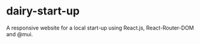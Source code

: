 # dairy-start-up
A responsive website for a local start-up using React.js, React-Router-DOM and @mui.
